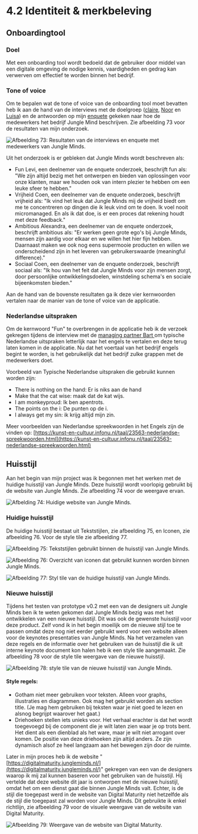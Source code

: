 # 4.2 Identiteit & merkbeleving

## Onboardingtool

### Doel

Met een onboarding tool wordt bedoeld dat de gebruiker door middel van een digitale omgeving de nodige kennis, vaardigheden en gedrag kan verwerven om effectief te worden binnen het bedrijf.

### Tone of voice

Om te bepalen wat de tone of voice van de onboarding tool moet bevatten heb ik aan de hand van de interviews met de doelgroep \([claire](../onderzoek-methodes/6.1-interviews/6.1.4-team-designer-claire.md), [Noor](../onderzoek-methodes/6.1-interviews/6.1.5-visual-designer-noor.md) en [Luisa](../onderzoek-methodes/6.1-interviews/6.1.6-frontend-developer-luisa.md)\) en de antwoorden op mijn [enquete](../onderzoek-methodes/6.2-persona-1/6.4.1-working-at-jungle-minds.md)  gekeken naar hoe de medewerkers het bedrijf Jungle Mind beschrijven. Zie afbeelding 73 voor de resultaten van mijn onderzoek. 

![Afbeelding 73: Resultaten van de interviews en enquete met medewerkers van Jungle Minds.](../.gitbook/assets/tabel_cultuur_bedrijf.png)

Uit het onderzoek is er gebleken dat Jungle Minds wordt beschreven als:

* Fun Levi, een deelnemer van de enquete onderzoek, beschrijft fun als: "We zijn altijd bezig met het ontwerpen en bieden van oplossingen voor onze klanten, maar we houden ook van intern plezier te hebben om een leuke sfeer te hebben."
* Vrijheid Coen, een deelnemer van de enquete onderzoek, beschrijft vrijheid als: "Ik vind het leuk dat Jungle Minds mij de vrijheid biedt om me te concentreren op dingen die ik leuk vind om te doen. Ik voel nooit micromanaged. En als ik dat doe, is er een proces dat rekening houdt met deze feedback."
* Ambitious Alexandra, een deelnemer van de enquete onderzoek, beschrijft ambitious als: "Er werken geen grote ego's bij Jungle Minds, mensen zijn aardig voor elkaar en we willen het hier fijn hebben. Daarnaast maken we ook nog eens supermooie producten en willen we onderscheidend zijn in het leveren van gebruikerswaarde \(meaningful difference\)."
* Sociaal Coen, een deelnemer van de enquete onderzoek, beschrijft sociaal als: "Ik hou van het feit dat Jungle Minds voor zijn mensen zorgt, door persoonlijke ontwikkelingsdoelen, winstdeling schema's en sociale bijeenkomsten bieden."

Aan de hand van de bovenste resultaten ga ik deze vier kernwoorden vertalen naar de manier van de tone of voice van de applicatie.

### Nederlandse uitspraken

Om de kernwoord "Fun" te overbrengen in de applicatie heb ik de verzoek gekregen tijdens de interview met de [managing partner Bart ](../onderzoek-methodes/6.1-interviews/6.1.2-managing-partner-bart.md#tips-ideeen-en-opmerkingen)om typische Nederlandse uitspraken letterlijk naar het engels te vertalen en deze terug laten komen in de applicatie. Nu dat het voertaal van het bedrijf engels begint te worden, is het gebruikelijk dat het bedrijf zulke grappen met de medewerkers doet.

Voorbeeld van Typische Nederlandse uitspraken die gebruikt kunnen worden zijn: 

* There is nothing on the hand: Er is niks aan de hand
* Make that the cat wise: maak dat de kat wijs.
* I am monkeyproud: Ik ben apentrots.
* The points on the i: De punten op de i.
* I always get my sin: ik krijg altijd mijn zin.

Meer voorbeelden van Nederlandse spreekwoorden in het Engels zijn de vinden op: [https://kunst-en-cultuur.infonu.nl/taal/23563-nederlandse-spreekwoorden.html](https://kunst-en-cultuur.infonu.nl/taal/23563-nederlandse-spreekwoorden.html)

## Huisstijl

Aan het begin van mijn project was ik begonnen met het werken met de huidige huisstijl van Jungle Minds. Deze huisstijl wordt voorlopig gebruikt bij de website van Jungle Minds. Zie afbeelding 74 voor de weergave ervan. 

![Afbelding 74: Huidige website van Jungle Minds.](../.gitbook/assets/huidige-website-jungle-minds.png)

### Huidige huisstijl

De huidige huisstijl bestaat uit Tekststijlen, zie afbeelding 75, en Iconen, zie afbeelding 76. Voor de style tile zie afbeelding 77.

![Afbeelding 75: Tekststijlen gebruikt binnen de huisstijl van Jungle Minds.](../.gitbook/assets/0003.jpg)

![Afbeelding 76: Overzicht van iconen dat gebruikt kunnen worden binnen Jungle Minds.](../.gitbook/assets/0002%20%281%29.jpg)

![Afbeelding 77: Styl tile van de huidige huisstijl van Jungle Minds.](../.gitbook/assets/0001.jpg)

### Nieuwe huisstijl

Tijdens het testen van prototype v0.2 met een van de designers uit Jungle Minds ben ik te weten gekomen dat Jungle Minds bezig was met het ontwikkelen van een nieuwe huisstijl. Dit was ook de gewenste huisstijl voor deze product. Zelf vond ik in het begin moeilijk om de nieuwe stijl toe te passen omdat deze nog niet eerder gebruikt werd voor een website alleen voor de keynotes presentaties van Jungle Minds. Na het verzamelen van deze regels en de informatie over het gebruiken van de huisstijl die ik uit interne keynote document kon halen heb ik een style tile aangemaakt. Zie afbeelding 78 voor de style tile weergave van de nieuwe huisstijl. 

![Afbeelding 78: style tile van de nieuwe huisstijl van Jungle Minds.](../.gitbook/assets/huisstijl.png)

#### Style regels:

* Gotham niet meer gebruiken voor teksten. Alleen voor graphs, illustraties en diagrammen.  Ook mag het gebruikt worden als section title. \(Je mag hem gebruiken bij teksten waar je niet goed te lezen en alsnog begrijpt waarover het gaat.\)
* Driehoeken stellen iets unieks voor. Het verhaal erachter is dat het wordt toegevoegd bij de component die je wilt laten zien waar je op trots bent. Het dient als een dienblad als het ware, maar je wilt niet arrogant over komen. De positie van deze driehoeken zijn altijd anders. Ze zijn dynamisch alsof ze heel langzaam aan het bewegen zijn door de ruimte. 

Later in mijn proces heb ik de website "[https://digitalmaturity.jungleminds.nl/](https://digitalmaturity.jungleminds.nl/)" gekregen van een van de designers waarop ik mij zal kunnen baseren voor het gebruiken van de huisstijl. Hij vertelde dat deze website dit jaar is ontworpen met de nieuwe huisstijl, omdat het om een dienst gaat die binnen Jungle Minds valt. Echter, is de stijl die toegepast werd in de website van Digital Maturity niet hetzelfde als de stijl die toegepast zal worden voor Jungle Minds. Dit gebruikte ik enkel richtlijn, zie afbeelding 79 voor de visuele weergave van de website van Digital Maturity.

![Afbeelding 79: Weergave van de website van Digital Maturity.](../.gitbook/assets/screencapture-digitalmaturity-jungleminds-nl-2018-05-25-09_22_37.png)

